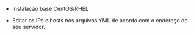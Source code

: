 - Instalação base CentOS/RHEL

- Editar os IPs e hosts nos arquivos YML de acordo com o endereço do seu servidor.
